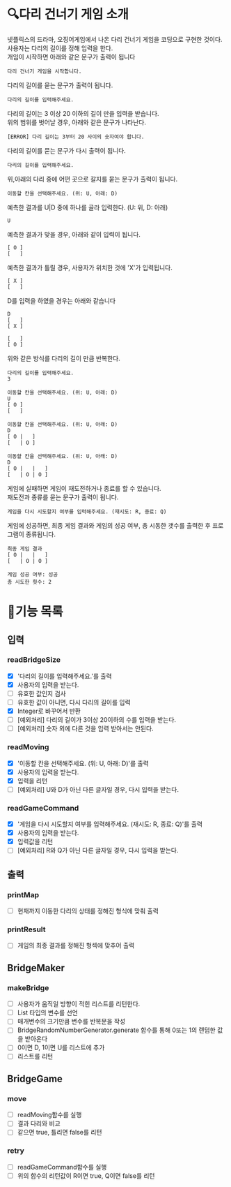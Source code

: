 # 🔍다리 건너기 게임 소개
넷플릭스의 드라마, 오징어게임에서 나온 다리 건너기 게임을 코딩으로 구현한 것이다.<br>
사용자는 다리의 길이를 정해 입력을 한다.<br>
개임이 시작하면 아래와 같은 문구가 출력이 됩니다
```
다리 건너기 게임을 시작합니다.
```
다리의 길이를 묻는 문구가 출력이 됩니다.
```
다리의 길이를 입력해주세요.
```
다리의 길이는 3 이상 20 이하의 길이 만을 입력을 받습니다.<br>
위의 범위를 벗어날 경우, 아래와 같은 문구가 나타난다. <br>
```
[ERROR] 다리 길이는 3부터 20 사이의 숫자여야 합니다.
```
다리의 길이를 묻는 문구가 다시 출력이 됩니다.<br>
```
다리의 길이를 입력해주세요.
```

위,아래의 다리 중에 어떤 곳으로 갈지를 묻는 문구가 출력이 됩니다.<br>
```
이동할 칸을 선택해주세요. (위: U, 아래: D)
```
예측한 결과를 U|D 중에 하나를 골라 입력한다. (U: 위, D: 아래)<br>
```
U
```
예측한 결과가 맞을 경우, 아래와 같이 입력이 됩니다.<br>
```
[ O ]
[   ]
```
예측한 결과가 틀릴 경우, 사용자가 위치한 것에 'X'가 입력됩니다.<br>
```
[ X ]
[   ]
```
D를 입력을 하였을 경우는 아래와 같습니다<br>
```
D
[   ]
[ X ]

[   ]
[ O ]
```
위와 같은 방식를 다리의 길이 만큼 반복한다.
```
다리의 길이를 입력해주세요.
3

이동할 칸을 선택해주세요. (위: U, 아래: D)
U
[ O ]
[   ]

이동할 칸을 선택해주세요. (위: U, 아래: D)
D
[ O |   ]
[   | O ]

이동할 칸을 선택해주세요. (위: U, 아래: D)
D
[ O |   |   ]
[   | O | O ]
```
게임에 실패하면 게임이 재도전하거나 종료를 할 수 있습니다.<br>
재도전과 종류를 묻는 문구가 출력이 됩니다.<br>
```
게임을 다시 시도할지 여부를 입력해주세요. (재시도: R, 종료: Q)
```
게임에 성공하면, 최종 게임 결과와 게임의 성공 여부, 총 시동한 갯수를 출력한 후 프로그램이 종류됩니다.
```
최종 게임 결과
[ O |   |   ]
[   | O | O ]

게임 성공 여부: 성공
총 시도한 횟수: 2
```

# 🚀기능 목록
## 입력
### readBridgeSize
- [x] '다리의 길이를 입력해주세요.'를 출력
- [x] 사용자의 입력을 받는다. 
- [ ] 유효한 값인지 검사
- [ ] 유효한 값이 아니면, 다시 다리의 길이를 입력
- [x] Integer로 바꾸어서 반환
- [ ] [예외처리] 다리의 길이가 3이상 20이하의 수를 입력을 받는다.
- [ ] [예외처리] 숫자 외에 다른 것을 입력 받아서는 안된다.

### readMoving
- [x] '이동할 칸을 선택해주세요. (위: U, 아래: D)'를 출력
- [x] 사용자의 입력을 받는다.
- [x] 입력을 리턴
- [ ] [예외처리] U와 D가 아닌 다른 글자일 경우, 다시 입력을 받는다.

### readGameCommand
- [x] '게임을 다시 시도할지 여부를 입력해주세요. (재시도: R, 종료: Q)'를 출력
- [x] 사용자의 입력을 받는다.
- [x] 입력값을 리턴
- [ ] [예외처리] R와 Q가 아닌 다른 글자일 경우, 다시 입력을 받는다.

## 출력
### printMap
- [ ] 현재까지 이동한 다리의 상태를 정해진 형식에 맞춰 출력

### printResult
- [ ] 게임의 최종 결과를 정해진 형섹에 맞추어 출력

## BridgeMaker
### makeBridge
- [ ] 사용자가 움직일 방향이 적힌 리스트를 리턴한다.
- [ ] List<String> 타입의 변수를 선언
- [ ] 매개변수의 크기만큼 변수를 반복문을 작성
- [ ] BridgeRandomNumberGenerator.generate 함수를 통해 0또는 1의 랜덤한 값을 받아온다
- [ ] 0이면 D, 1이면 U를 리스트에 추가
- [ ] 리스트를 리턴

## BridgeGame
### move
- [ ] readMoving함수를 실행
- [ ] 결과 다리와 비교
- [ ] 같으면 true, 틀리면 false를 리턴

### retry
- [ ] readGameCommand함수를 실행
- [ ] 위의 함수의 리턴값이 R이면 true, Q이면 false를 리턴